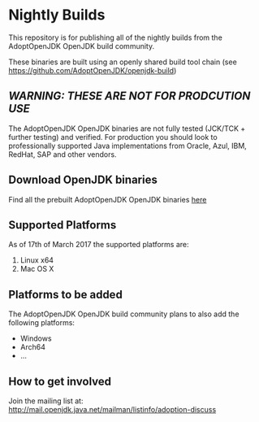 # Nightly Builds

This repository is for publishing all of the nightly builds from the AdoptOpenJDK OpenJDK build community.

These binaries are built using an openly shared build tool chain (see https://github.com/AdoptOpenJDK/openjdk-build)

## *WARNING: THESE ARE NOT FOR PRODCUTION USE*

The AdoptOpenJDK OpenJDK binaries are not fully tested (JCK/TCK + further testing) and verified. For production you should 
look to professionally supported Java implementations from Oracle, Azul, IBM, RedHat, SAP and other vendors.

## Download OpenJDK binaries

Find all the prebuilt AdoptOpenJDK OpenJDK binaries [here](https://github.com/AdoptOpenJDK/openjdk-nightly/releases)

## Supported Platforms

As of 17th of March 2017 the supported platforms are:

1. Linux x64
1. Mac OS X

## Platforms to be added

The AdoptOpenJDK OpenJDK build community plans to also add the following platforms:

* Windows
* Arch64
* ...

## How to get involved 

Join the mailing list at: http://mail.openjdk.java.net/mailman/listinfo/adoption-discuss

